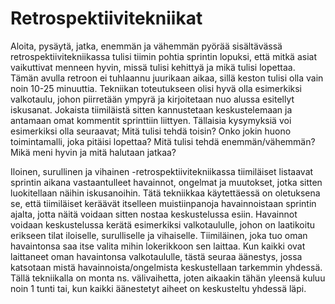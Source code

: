 # Retrospektiivitekniikat


Aloita, pysäytä, jatka, enemmän ja vähemmän pyörää sisältävässä retrospektiivitekniikassa tulisi tiimin pohtia sprintin lopuksi, että mitkä asiat vaikuttivat menneen hyvin, missä tulisi kehittyä ja mikä tulisi lopettaa. Tämän avulla retroon ei tuhlaannu juurikaan aikaa, sillä keston tulisi olla vain noin 10-25 minuuttia. Tekniikan toteutukseen olisi hyvä olla esimerkiksi valkotaulu, johon piirretään ympyrä ja kirjoitetaan nuo alussa esitellyt iskusanat. Jokaista tiimiläistä sitten kannustetaan keskustelemaan ja antamaan omat kommentit sprinttiin liittyen. Tällaisia kysymyksiä voi esimerkiksi olla seuraavat; Mitä tulisi tehdä toisin? Onko jokin huono toimintamalli, joka pitäisi lopettaa? Mitä tulisi tehdä enemmän/vähemmän? Mikä meni hyvin ja mitä halutaan jatkaa? 

Iloinen, surullinen ja vihainen -retrospektiivitekniikassa tiimiläiset listaavat sprintin aikana vastaantulleet havainnot, ongelmat ja muutokset, jotka sitten luokitellaan näihin iskusanoihin. Tätä tekniikkaa käytettäessä on oletuksena se, että tiimiläiset keräävät itselleen muistiinpanoja havainnoistaan sprintin ajalta, jotta näitä voidaan sitten nostaa keskustelussa esiin. Havainnot voidaan keskustelussa kerätä esimerkiksi valkotaululle, johon on laatikoitu erikseen tilat iloiselle, surulliselle ja vihaiselle. Tiimiläinen, joka tuo oman havaintonsa saa itse valita mihin lokerikkoon sen laittaa. Kun kaikki ovat laittaneet oman havaintonsa valkotaululle, tästä seuraa äänestys, jossa katsotaan mistä havainnoista/ongelmista keskustellaan tarkemmin yhdessä. Tällä tekniikalla on monta ns. välivaihetta, joten aikaakin tähän yleensä kuluu noin 1 tunti tai, kun kaikki äänestetyt aiheet on keskusteltu yhdessä läpi.

